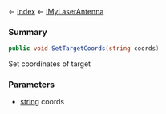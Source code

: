 ← [Index](Api-Index) ← [IMyLaserAntenna](Sandbox.ModAPI.Ingame.IMyLaserAntenna)

### Summary

```csharp
public void SetTargetCoords(string coords)
```

Set coordinates of target

### Parameters

* [string](System.String) coords
